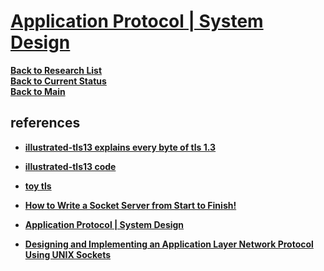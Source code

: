 # **[Application Protocol | System Design](https://www.geeksforgeeks.org/application-protocol-system-design/)**

**[Back to Research List](../../../research_list.md)**\
**[Back to Current Status](../../../../development/status/weekly/current_status.md)**\
**[Back to Main](../../../../README.md)**

## references

- **[illustrated-tls13 explains every byte of tls 1.3](https://tls13.xargs.org/)**
- **[illustrated-tls13 code](https://github.com/syncsynchalt/illustrated-tls13)**
- **[toy tls](https://jvns.ca/blog/2022/03/23/a-toy-version-of-tls/)**
- **[How to Write a Socket Server from Start to Finish!](https://www.youtube.com/watch?v=9jKqwEpilNE)**
- **[Application Protocol | System Design](https://www.geeksforgeeks.org/application-protocol-system-design/)**

- **[Designing and Implementing an Application Layer Network Protocol Using UNIX Sockets](https://www.egr.msu.edu/classes/ece480/capstone/fall12/group02/documents/Ryan-Lattrel_App-Note.pdf)**
